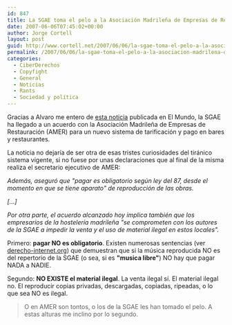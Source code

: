 ```yaml
---
id: 847
title: La SGAE toma el pelo a la Asociación Madrileña de Empresas de Restauración (AMER)
date: 2007-06-06T07:45:02+00:00
author: Jorge Cortell
layout: post
guid: http://www.cortell.net/2007/06/06/la-sgae-toma-el-pelo-a-la-asociacion-madrilena-de-empresas-de-restauracion-amer/
permalink: /2007/06/06/la-sgae-toma-el-pelo-a-la-asociacion-madrilena-de-empresas-de-restauracion-amer/
categories:
  - CiberDerechos
  - Copyfight
  - General
  - Noticias
  - Rants
  - Sociedad y polí­tica
---
```

Gracias a Alvaro me entero de <a target="_blank" title="Noticia El Mundo" href="http://www.elmundo.es/elmundo/2007/06/05/madrid/1181063282.html">esta noticia</a> publicada en El Mundo, la SGAE ha llegado a un acuerdo con la Asociación Madrileña de Empresas de Restauración (AMER) para un nuevo sistema de tarificación y pago en bares y restaurantes.

La noticia no dejarí­a de ser otra de esas tristes curiosidades del tiránico sistema vigente, si no fuese por unas declaraciones que al final de la misma realiza el secretario ejecutivo de AMER:

_Además, aseguró que "pagar es obligatorio según ley del 87, desde el momento en que se tiene aparato" de reproducción de las obras._

_[...]_

_Por otra parte, el acuerdo alcanzado hoy implica también que los empresarios de la hostelerí­a madrileña "se comprometen con los autores de la SGAE a impedir la venta y el uso de material ilegal en estos locales"._

Primero: **pagar NO es obligatorio**. Existen numerosas sentencias (ver <a title="Noticia en Derecho-Internet.org" target="_blank" href="http://derecho-internet.org/node/410">derecho-internet.org</a>) que demuestran que si la música reproducida NO es del repertorio de la SGAE (o sea, si es **"musica libre"**) NO hay que pagar NADA a NADIE.

Segundo: **NO EXISTE el material ilegal**. La venta ilegal sí­. El material ilegal no. El reproducir copias privadas, descargadas, copiadas, ripeadas, o lo que sea NO es ilegal.

> O en AMER son tontos, o los de la SGAE les han tomado el pelo. A estas alturas me inclino por lo segundo.